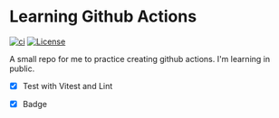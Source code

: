 # Learning Github Actions
[![ci](https://github.com/ralacerda/learning-gh-actions/actions/workflows/ci.yml/badge.svg)](https://github.com/ralacerda/learning-gh-actions/actions/workflows/ci.yml) [![License](https://img.shields.io/github/license/ralacerda/learning-gh-actions)](https://github.com/ralacerda/learning-gh-actions/blob/main/LICENSE)

A small repo for me to practice creating github actions. I'm learning in public.

- [X] Test with Vitest and Lint
- [X] Badge

